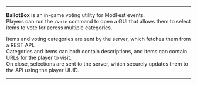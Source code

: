 
---

**BallotBox** is an in-game voting utility for ModFest events.<br/>
Players can run the `/vote` command to open a GUI that allows them to select items to vote for across multiple categories. 

Items and voting categories are sent by the server, which fetches them from a REST API.<br/>
Categories and items can both contain descriptions, and items can contain URLs for the player to visit.<br/> 
On close, selections are sent to the server, which securely updates them to the API using the player UUID.

---